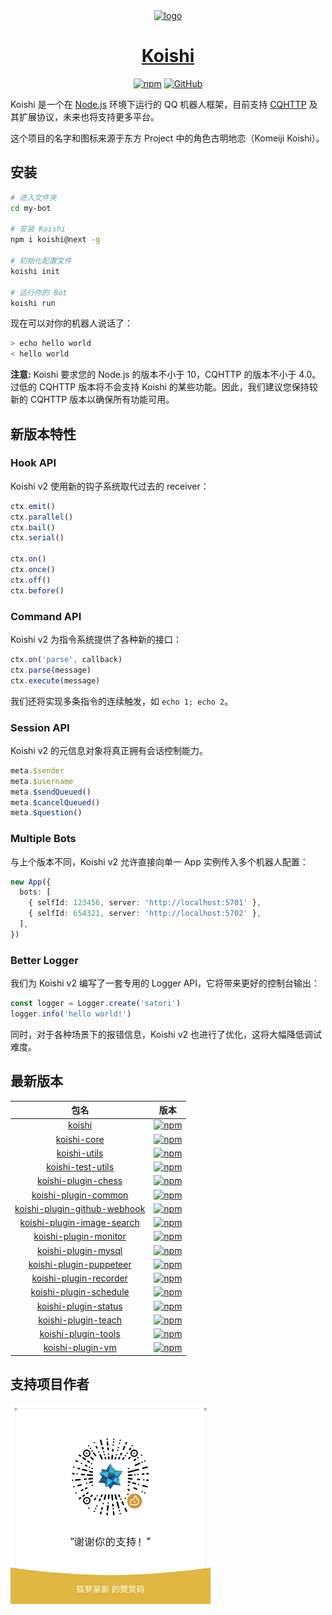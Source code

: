 <div align="center">
  <a href="https://koishi.js.org/" target="_blank">
    <img width="160" src="https://koishi.js.org/koishi.png" alt="logo">
  </a>
  <h1 id="koishi"><a href="https://koishi.js.org/" target="_blank">Koishi</a></h1>

[![npm](https://img.shields.io/npm/v/koishi/next?style=flat-square)](https://www.npmjs.com/package/koishi)
[![GitHub](https://img.shields.io/github/license/koishijs/koishi?style=flat-square)](https://github.com/koishijs/koishi/blob/master/LICENSE)

</div>

Koishi 是一个在 [Node.js](https://nodejs.org/) 环境下运行的 QQ 机器人框架，目前支持 [CQHTTP](https://cqhttp.cc) 及其扩展协议，未来也将支持更多平台。

这个项目的名字和图标来源于东方 Project 中的角色古明地恋（Komeiji Koishi）。

## 安装

```sh
# 进入文件夹
cd my-bot

# 安装 Koishi
npm i koishi@next -g

# 初始化配置文件
koishi init

# 运行你的 Bot
koishi run
```

现在可以对你的机器人说话了：

```sh
> echo hello world
< hello world
```

**注意:** Koishi 要求您的 Node.js 的版本不小于 10，CQHTTP 的版本不小于 4.0。过低的 CQHTTP 版本将不会支持 Koishi 的某些功能。因此，我们建议您保持较新的 CQHTTP 版本以确保所有功能可用。

## 新版本特性

### Hook API

Koishi v2 使用新的钩子系统取代过去的 receiver：

```ts
ctx.emit()
ctx.parallel()
ctx.bail()
ctx.serial()

ctx.on()
ctx.once()
ctx.off()
ctx.before()
```

### Command API

Koishi v2 为指令系统提供了各种新的接口：

```ts
ctx.on('parse', callback)
ctx.parse(message)
ctx.execute(message)
```

我们还将实现多条指令的连续触发，如 `echo 1; echo 2`。

### Session API

Koishi v2 的元信息对象将真正拥有会话控制能力。

```ts
meta.$sender
meta.$username
meta.$sendQueued()
meta.$cancelQueued()
meta.$question()
```

### Multiple Bots

与上个版本不同，Koishi v2 允许直接向单一 App 实例传入多个机器人配置：

```ts
new App({
  bots: [
    { selfId: 123456, server: 'http://localhost:5701' },
    { selfId: 654321, server: 'http://localhost:5702' },
  ],
})
```

### Better Logger

我们为 Koishi v2 编写了一套专用的 Logger API，它将带来更好的控制台输出：

```ts
const logger = Logger.create('satori')
logger.info('hello world!')
```

同时，对于各种场景下的报错信息，Koishi v2 也进行了优化，这将大幅降低调试难度。

## 最新版本

| 包名 | 版本 |
|:-:|:-:|
| [koishi](https://github.com/koishijs/koishi/tree/master/packages/koishi) | [![npm](https://img.shields.io/npm/v/koishi/next?style=flat-square)](https://www.npmjs.com/package/koishi) |
| [koishi-core](https://github.com/koishijs/koishi/tree/master/packages/koishi-core) | [![npm](https://img.shields.io/npm/v/koishi-core/next?style=flat-square)](https://www.npmjs.com/package/koishi-core) |
| [koishi-utils](https://github.com/koishijs/koishi/tree/master/packages/koishi-utils) | [![npm](https://img.shields.io/npm/v/koishi-utils?style=flat-square)](https://www.npmjs.com/package/koishi-utils) |
| [koishi-test-utils](https://github.com/koishijs/koishi/tree/master/packages/test-utils) | [![npm](https://img.shields.io/npm/v/koishi-test-utils/next?style=flat-square)](https://www.npmjs.com/package/koishi-test-utils) |
| [koishi-plugin-chess](https://github.com/koishijs/koishi/tree/master/packages/plugin-chess) | [![npm](https://img.shields.io/npm/v/koishi-plugin-chess/next?style=flat-square)](https://www.npmjs.com/package/koishi-plugin-chess) |
| [koishi-plugin-common](https://github.com/koishijs/koishi/tree/master/packages/plugin-common) | [![npm](https://img.shields.io/npm/v/koishi-plugin-common/next?style=flat-square)](https://www.npmjs.com/package/koishi-plugin-common) |
| [koishi-plugin-github-webhook](https://github.com/koishijs/koishi/tree/master/packages/plugin-github-webhook) | [![npm](https://img.shields.io/npm/v/koishi-plugin-github-webhook?style=flat-square)](https://www.npmjs.com/package/koishi-plugin-github-webhook) |
| [koishi-plugin-image-search](https://github.com/koishijs/koishi/tree/master/packages/plugin-image-search) | [![npm](https://img.shields.io/npm/v/koishi-plugin-image-search?style=flat-square)](https://www.npmjs.com/package/koishi-plugin-image-search) |
| [koishi-plugin-monitor](https://github.com/koishijs/koishi/tree/master/packages/plugin-monitor) | [![npm](https://img.shields.io/npm/v/koishi-plugin-monitor/next?style=flat-square)](https://www.npmjs.com/package/koishi-plugin-monitor) |
| [koishi-plugin-mysql](https://github.com/koishijs/koishi/tree/master/packages/plugin-mysql) | [![npm](https://img.shields.io/npm/v/koishi-plugin-mysql?style=flat-square)](https://www.npmjs.com/package/koishi-plugin-mysql) |
| [koishi-plugin-puppeteer](https://github.com/koishijs/koishi/tree/master/packages/plugin-puppeteer) | [![npm](https://img.shields.io/npm/v/koishi-plugin-puppeteer/next?style=flat-square)](https://www.npmjs.com/package/koishi-plugin-puppeteer) |
| [koishi-plugin-recorder](https://github.com/koishijs/koishi/tree/master/packages/plugin-recorder) | [![npm](https://img.shields.io/npm/v/koishi-plugin-recorder/next?style=flat-square)](https://www.npmjs.com/package/koishi-plugin-recorder) |
| [koishi-plugin-schedule](https://github.com/koishijs/koishi/tree/master/packages/plugin-schedule) | [![npm](https://img.shields.io/npm/v/koishi-plugin-schedule/next?style=flat-square)](https://www.npmjs.com/package/koishi-plugin-schedule) |
| [koishi-plugin-status](https://github.com/koishijs/koishi/tree/master/packages/plugin-status) | [![npm](https://img.shields.io/npm/v/koishi-plugin-status/next?style=flat-square)](https://www.npmjs.com/package/koishi-plugin-status) |
| [koishi-plugin-teach](https://github.com/koishijs/koishi/tree/master/packages/plugin-teach) | [![npm](https://img.shields.io/npm/v/koishi-plugin-teach/next?style=flat-square)](https://www.npmjs.com/package/koishi-plugin-teach) |
| [koishi-plugin-tools](https://github.com/koishijs/koishi/tree/master/packages/plugin-tools) | [![npm](https://img.shields.io/npm/v/koishi-plugin-tools?style=flat-square)](https://www.npmjs.com/package/koishi-plugin-tools) |
| [koishi-plugin-vm](https://github.com/koishijs/koishi/tree/master/packages/plugin-vm) | [![npm](https://img.shields.io/npm/v/koishi-plugin-vm/next?style=flat-square)](https://www.npmjs.com/package/koishi-plugin-vm) |

## 支持项目作者

<img src="./.github/wechat.png" alt="wechat" width="320">
